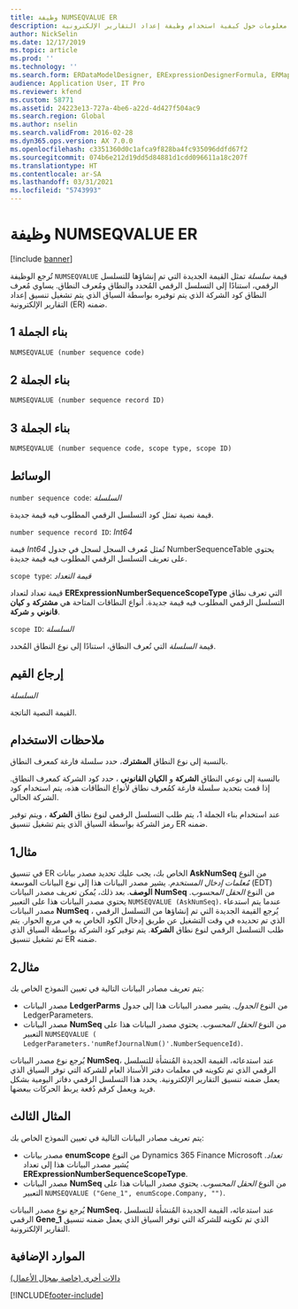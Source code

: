 ```yaml
---
title: وظيفة NUMSEQVALUE ER
description: يوفر هذا الموضوع معلومات حول كيفية استخدام وظيفة إعداد التقارير الإلكترونية NUMSEQVALUE (ER).
author: NickSelin
ms.date: 12/17/2019
ms.topic: article
ms.prod: ''
ms.technology: ''
ms.search.form: ERDataModelDesigner, ERExpressionDesignerFormula, ERMappedFormatDesigner, ERModelMappingDesigner
audience: Application User, IT Pro
ms.reviewer: kfend
ms.custom: 58771
ms.assetid: 24223e13-727a-4be6-a22d-4d427f504ac9
ms.search.region: Global
ms.author: nselin
ms.search.validFrom: 2016-02-28
ms.dyn365.ops.version: AX 7.0.0
ms.openlocfilehash: c3351360d0c1afca9f828ba4fc935096ddfd67f2
ms.sourcegitcommit: 074b6e212d19dd5d84881d1cdd096611a18c207f
ms.translationtype: HT
ms.contentlocale: ar-SA
ms.lasthandoff: 03/31/2021
ms.locfileid: "5743993"
---
```

# <a name="numseqvalue-er-function"></a>وظيفة NUMSEQVALUE ER

[!include [banner](../includes/banner.md)]

تُرجع الوظيفة `NUMSEQVALUE` قيمة *سلسلة* تمثل القيمة الجديدة التي تم إنشاؤها للتسلسل الرقمي، استنادًا إلى التسلسل الرقمي المُحدد والنطاق ومُعرف النطاق. يساوي مُعرف النطاق كود الشركة الذي يتم توفيره بواسطة السياق الذي يتم تشغيل تنسيق إعداد التقارير الإلكترونية (ER) ضمنه.

## <a name="syntax-1"></a>بناء الجملة 1

```vb
NUMSEQVALUE (number sequence code)
```

## <a name="syntax-2"></a>بناء الجملة 2

```vb
NUMSEQVALUE (number sequence record ID)
```

## <a name="syntax-3"></a>بناء الجملة 3

```vb
NUMSEQVALUE (number sequence code, scope type, scope ID)
```

## <a name="arguments"></a>الوسائط

`number sequence code`: *السلسلة*

قيمة نصية تمثل كود التسلسل الرقمي المطلوب فيه قيمة جديدة.

`number sequence record ID`: *Int64*

قيمة *Int64* تُمثل مُعرف السجل لسجل في جدول NumberSequenceTable يحتوي على تعريف التسلسل الرقمي المطلوب فيه قيمة جديدة. 

`scope type`: *قيمة التعداد*

قيمة تعداد لتعداد **ERExpressionNumberSequenceScopeType** التي تعرف نطاق التسلسل الرقمي المطلوب فيه قيمة جديدة.  أنواع النطاقات المتاحة هي **مشتركة** و **كيان قانوني** و **شركة**.

`scope ID`: *السلسلة*

قيمة *السلسلة* التي تُعرف النطاق، استنادًا إلى نوع النطاق المُحدد.

## <a name="return-values"></a>إرجاع القيم

*السلسلة*

القيمة النصية الناتجة.

## <a name="usage-notes"></a>ملاحظات الاستخدام

بالنسبة إلى نوع النطاق **المشترك**، حدد سلسلة فارغة كمعرف النطاق.

بالنسبة إلى نوعي النطاق **الشركة** و **الكيان القانوني** ، حدد كود الشركة كمعرف النطاق. إذا قمت بتحديد سلسلة فارغة كمُعرف نطاق لأنواع النطاقات هذه، يتم استخدام كود الشركة الحالي.

عند استخدام بناء الجملة 1، يتم طلب التسلسل الرقمي لنوع نطاق **الشركة** ، ويتم توفير رمز الشركة بواسطة السياق الذي يتم تشغيل تنسيق ER ضمنه.

## <a name="example-1"></a>مثال1

في تنسيق ER الخاص بك، يجب عليك تحديد مصدر بيانات **AskNumSeq** من النوع *مُعلمات إدخال المستخدم*. يشير مصدر البيانات هذا إلى نوع البيانات الموسعة (EDT) **الوصف**. بعد ذلك، يُمكن تعريف مصدر البيانات **NumSeq** من النوع *الحقل المحسوب*. يحتوي مصدر البيانات هذا على التعبير `NUMSEQVALUE (AskNumSeq)`. عندما يتم استدعاء مصدر البيانات **NumSeq** ، يُرجع القيمة الجديدة التي تم إنشاؤها من التسلسل الرقمي الذي تم تحديده في وقت التشغيل عن طريق إدخال الكود الخاص به في مربع الحوار. يتم طلب التسلسل الرقمي لنوع نطاق **الشركة**. يتم توفير كود الشركة بواسطة السياق الذي تم تشغيل تنسيق ER ضمنه.

## <a name="example-2"></a>مثال2

يتم تعريف مصادر البيانات التالية في تعيين النموذج الخاص بك:

- مصدر البيانات **LedgerParms** من النوع *الجدول*. يشير مصدر البيانات هذا إلى جدول LedgerParameters. 
- مصدر البيانات **NumSeq** من النوع *الحقل المحسوب*. يحتوي مصدر البيانات هذا على التعبير `NUMSEQVALUE ( LedgerParameters.'numRefJournalNum()'.NumberSequenceId)`.

يُرجع نوع مصدر البيانات **NumSeq**، عند استدعائه، القيمة الجديدة المُنشأة للتسلسل الرقمي الذي تم تكوينه في معلمات دفتر الأستاذ العام للشركة التي توفر السياق الذي يعمل ضمنه تنسيق التقارير الإلكترونية. يحدد هذا التسلسل الرقمي دفاتر اليومية بشكل فريد ويعمل كرقم دُفعة يربط الحركات ببعضها.

## <a name="example-3"></a>المثال الثالث

يتم تعريف مصادر البيانات التالية في تعيين النموذج الخاص بك:

- مصدر بيانات **enumScope** من النوع Dynamics 365 Finance Microsoft *تعداد*. يُشير مصدر البيانات هذا إلى تعداد **‎ERExpressionNumberSequenceScopeType**. 
- مصدر البيانات **NumSeq** من النوع *الحقل المحسوب*. يحتوي مصدر البيانات هذا على التعبير `NUMSEQVALUE ("Gene_1", enumScope.Company, "")`.

يُرجع نوع مصدر البيانات **NumSeq**، عند استدعائه، القيمة الجديدة المُنشأة للتسلسل الرقمي **Gene\_1** الذي تم تكوينه للشركة التي توفر السياق الذي يعمل ضمنه تنسيق التقارير الإلكترونية.

## <a name="additional-resources"></a>الموارد الإضافية

[دالات أخرى (خاصة بمجال الأعمال)](er-functions-category-other.md)


[!INCLUDE[footer-include](../../../includes/footer-banner.md)]